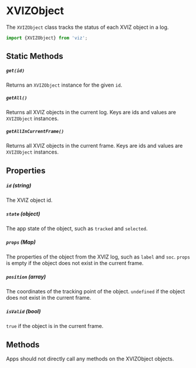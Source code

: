 # XVIZObject

The `XVIZObject` class tracks the status of each XVIZ object in a log.

```js
import {XVIZObject} from 'viz';
```


## Static Methods

##### `get(id)`

Returns an `XVIZObject` instance for the given `id`.

##### `getAll()`

Returns all XVIZ objects in the current log. Keys are ids and values are `XVIZObject` instances.

##### `getAllInCurrentFrame()`

Returns all XVIZ objects in the current frame. Keys are ids and values are `XVIZObject` instances.


## Properties

##### `id` (string)

The XVIZ object id.

##### `state` (object)

The app state of the object, such as `tracked` and `selected`.

##### `props` (Map)

The properties of the object from the XVIZ log, such as `label` and `soc`. `props` is empty if the object does not exist in the current frame.

##### `position` (array)

The coordinates of the tracking point of the object. `undefined` if the object does not exist in the current frame.

##### `isValid` (bool)

`true` if the object is in the current frame.


## Methods

Apps should not directly call any methods on the XVIZObject objects.

